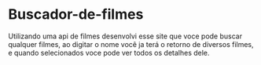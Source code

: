 # Buscador-de-filmes
Utilizando uma api de filmes desenvolvi esse site que voce pode buscar qualquer filmes, ao digitar o nome você ja terá o retorno de diversos filmes, e quando selecionados voce pode ver todos os detalhes dele.
